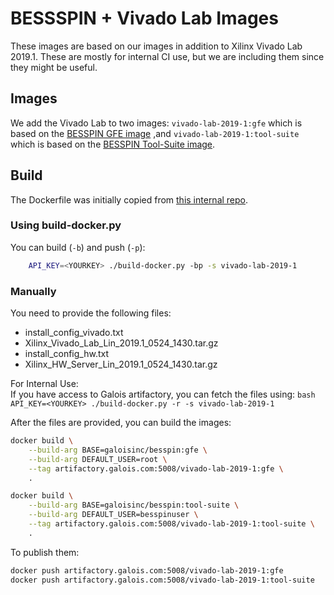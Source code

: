 # BESSSPIN + Vivado Lab Images

These images are based on our images in addition to Xilinx Vivado Lab 2019.1. These are mostly for internal CI use, but we are including them since they might be useful.

## Images

We add the Vivado Lab to two images: `vivado-lab-2019-1:gfe` which is based on the [BESSPIN GFE image](../gfe/README.md) ,and `vivado-lab-2019-1:tool-suite` which is based on the [BESSPIN Tool-Suite image](../tool-suite/README.md). 

## Build 

The Dockerfile was initially copied from [this internal repo](https://gitlab-ext.galois.com/ssith/docker-tools/-/blob/develop/gfe_ci/Dockerfile).

### Using build-docker.py

You can build (`-b`) and push (`-p`):
```bash
    API_KEY=<YOURKEY> ./build-docker.py -bp -s vivado-lab-2019-1
```

### Manually

You need to provide the following files:
- install_config_vivado.txt
- Xilinx_Vivado_Lab_Lin_2019.1_0524_1430.tar.gz
- install_config_hw.txt
- Xilinx_HW_Server_Lin_2019.1_0524_1430.tar.gz

For Internal Use:   
    If you have access to Galois artifactory, you can fetch the files using:
    ```bash
        API_KEY=<YOURKEY> ./build-docker.py -r -s vivado-lab-2019-1
    ```

After the files are provided, you can build the images:
```bash
docker build \
    --build-arg BASE=galoisinc/besspin:gfe \
    --build-arg DEFAULT_USER=root \
    --tag artifactory.galois.com:5008/vivado-lab-2019-1:gfe \
    .

docker build \
    --build-arg BASE=galoisinc/besspin:tool-suite \
    --build-arg DEFAULT_USER=besspinuser \
    --tag artifactory.galois.com:5008/vivado-lab-2019-1:tool-suite \
    .
```

To publish them:
```bash
docker push artifactory.galois.com:5008/vivado-lab-2019-1:gfe
docker push artifactory.galois.com:5008/vivado-lab-2019-1:tool-suite
```